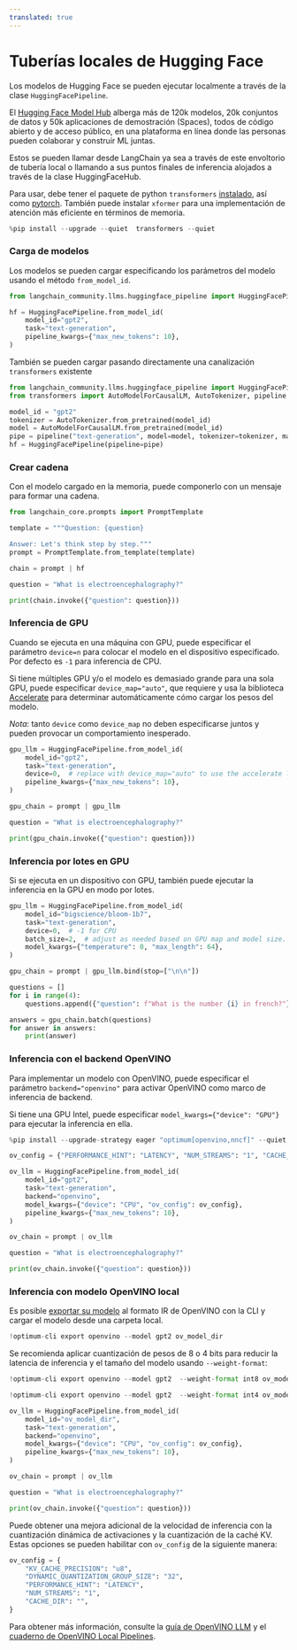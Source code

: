 ```yaml
---
translated: true
---
```


# Tuberías locales de Hugging Face

Los modelos de Hugging Face se pueden ejecutar localmente a través de la clase `HuggingFacePipeline`.

El [Hugging Face Model Hub](https://huggingface.co/models) alberga más de 120k modelos, 20k conjuntos de datos y 50k aplicaciones de demostración (Spaces), todos de código abierto y de acceso público, en una plataforma en línea donde las personas pueden colaborar y construir ML juntas.

Estos se pueden llamar desde LangChain ya sea a través de este envoltorio de tubería local o llamando a sus puntos finales de inferencia alojados a través de la clase HuggingFaceHub.

Para usar, debe tener el paquete de python ``transformers`` [instalado](https://pypi.org/project/transformers/), así como [pytorch](https://pytorch.org/get-started/locally/). También puede instalar `xformer` para una implementación de atención más eficiente en términos de memoria.

```python
%pip install --upgrade --quiet  transformers --quiet
```

### Carga de modelos

Los modelos se pueden cargar especificando los parámetros del modelo usando el método `from_model_id`.

```python
from langchain_community.llms.huggingface_pipeline import HuggingFacePipeline

hf = HuggingFacePipeline.from_model_id(
    model_id="gpt2",
    task="text-generation",
    pipeline_kwargs={"max_new_tokens": 10},
)
```

También se pueden cargar pasando directamente una canalización `transformers` existente

```python
from langchain_community.llms.huggingface_pipeline import HuggingFacePipeline
from transformers import AutoModelForCausalLM, AutoTokenizer, pipeline

model_id = "gpt2"
tokenizer = AutoTokenizer.from_pretrained(model_id)
model = AutoModelForCausalLM.from_pretrained(model_id)
pipe = pipeline("text-generation", model=model, tokenizer=tokenizer, max_new_tokens=10)
hf = HuggingFacePipeline(pipeline=pipe)
```

### Crear cadena

Con el modelo cargado en la memoria, puede componerlo con un mensaje para formar una cadena.

```python
from langchain_core.prompts import PromptTemplate

template = """Question: {question}

Answer: Let's think step by step."""
prompt = PromptTemplate.from_template(template)

chain = prompt | hf

question = "What is electroencephalography?"

print(chain.invoke({"question": question}))
```

### Inferencia de GPU

Cuando se ejecuta en una máquina con GPU, puede especificar el parámetro `device=n` para colocar el modelo en el dispositivo especificado.
Por defecto es `-1` para inferencia de CPU.

Si tiene múltiples GPU y/o el modelo es demasiado grande para una sola GPU, puede especificar `device_map="auto"`, que requiere y usa la biblioteca [Accelerate](https://huggingface.co/docs/accelerate/index) para determinar automáticamente cómo cargar los pesos del modelo.

*Nota*: tanto `device` como `device_map` no deben especificarse juntos y pueden provocar un comportamiento inesperado.

```python
gpu_llm = HuggingFacePipeline.from_model_id(
    model_id="gpt2",
    task="text-generation",
    device=0,  # replace with device_map="auto" to use the accelerate library.
    pipeline_kwargs={"max_new_tokens": 10},
)

gpu_chain = prompt | gpu_llm

question = "What is electroencephalography?"

print(gpu_chain.invoke({"question": question}))
```

### Inferencia por lotes en GPU

Si se ejecuta en un dispositivo con GPU, también puede ejecutar la inferencia en la GPU en modo por lotes.

```python
gpu_llm = HuggingFacePipeline.from_model_id(
    model_id="bigscience/bloom-1b7",
    task="text-generation",
    device=0,  # -1 for CPU
    batch_size=2,  # adjust as needed based on GPU map and model size.
    model_kwargs={"temperature": 0, "max_length": 64},
)

gpu_chain = prompt | gpu_llm.bind(stop=["\n\n"])

questions = []
for i in range(4):
    questions.append({"question": f"What is the number {i} in french?"})

answers = gpu_chain.batch(questions)
for answer in answers:
    print(answer)
```

### Inferencia con el backend OpenVINO

Para implementar un modelo con OpenVINO, puede especificar el parámetro `backend="openvino"` para activar OpenVINO como marco de inferencia de backend.

Si tiene una GPU Intel, puede especificar `model_kwargs={"device": "GPU"}` para ejecutar la inferencia en ella.

```python
%pip install --upgrade-strategy eager "optimum[openvino,nncf]" --quiet
```

```python
ov_config = {"PERFORMANCE_HINT": "LATENCY", "NUM_STREAMS": "1", "CACHE_DIR": ""}

ov_llm = HuggingFacePipeline.from_model_id(
    model_id="gpt2",
    task="text-generation",
    backend="openvino",
    model_kwargs={"device": "CPU", "ov_config": ov_config},
    pipeline_kwargs={"max_new_tokens": 10},
)

ov_chain = prompt | ov_llm

question = "What is electroencephalography?"

print(ov_chain.invoke({"question": question}))
```

### Inferencia con modelo OpenVINO local

Es posible [exportar su modelo](https://github.com/huggingface/optimum-intel?tab=readme-ov-file#export) al formato IR de OpenVINO con la CLI y cargar el modelo desde una carpeta local.

```python
!optimum-cli export openvino --model gpt2 ov_model_dir
```

Se recomienda aplicar cuantización de pesos de 8 o 4 bits para reducir la latencia de inferencia y el tamaño del modelo usando `--weight-format`:

```python
!optimum-cli export openvino --model gpt2  --weight-format int8 ov_model_dir # for 8-bit quantization

!optimum-cli export openvino --model gpt2  --weight-format int4 ov_model_dir # for 4-bit quantization
```

```python
ov_llm = HuggingFacePipeline.from_model_id(
    model_id="ov_model_dir",
    task="text-generation",
    backend="openvino",
    model_kwargs={"device": "CPU", "ov_config": ov_config},
    pipeline_kwargs={"max_new_tokens": 10},
)

ov_chain = prompt | ov_llm

question = "What is electroencephalography?"

print(ov_chain.invoke({"question": question}))
```

Puede obtener una mejora adicional de la velocidad de inferencia con la cuantización dinámica de activaciones y la cuantización de la caché KV. Estas opciones se pueden habilitar con `ov_config` de la siguiente manera:

```python
ov_config = {
    "KV_CACHE_PRECISION": "u8",
    "DYNAMIC_QUANTIZATION_GROUP_SIZE": "32",
    "PERFORMANCE_HINT": "LATENCY",
    "NUM_STREAMS": "1",
    "CACHE_DIR": "",
}
```

Para obtener más información, consulte la [guía de OpenVINO LLM](https://docs.openvino.ai/2024/learn-openvino/llm_inference_guide.html) y el [cuaderno de OpenVINO Local Pipelines](/docs/integrations/llms/openvino/).
